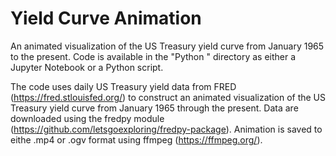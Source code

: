# Yield Curve Animation

An animated visualization of the US Treasury yield curve from January 1965 to the present. Code is available in the "Python " directory as either a Jupyter Notebook or a Python script. 

The code uses daily US Treasury yield data from FRED (https://fred.stlouisfed.org/) to construct an animated visualization of the US Treasury yield curve from January 1965 through the present. Data are downloaded using the fredpy module (https://github.com/letsgoexploring/fredpy-package). Animation is saved to eithe .mp4 or .ogv format using ffmpeg (https://ffmpeg.org/).